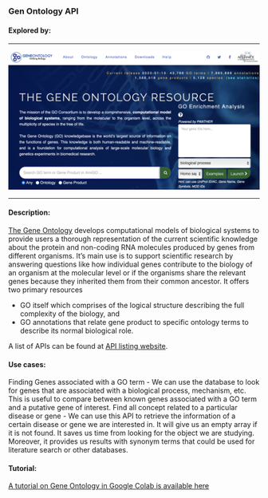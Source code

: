 ### Gen Ontology API

#### Explored by:


-----

![img](img/ontology.png)

-----


#### Description: 

[The Gene Ontology](http://geneontology.org) develops computational models of biological systems to provide users a thorough representation of the current scientific knowledge about the protein and non-coding RNA molecules produced by genes from different organisms. It’s main use is to support scientific research by answering questions like how individual genes contribute to the biology of an organism at the molecular level or if the organisms share the relevant genes because they inherited them from their common ancestor. It offers two primary resources 

- GO itself which comprises of the logical structure describing the full complexity of the biology, and 
- GO annotations that relate gene product to specific ontology terms to describe its normal biological role.

A list of APIs can be found at [API listing website](http://api.geneontology.org/api). 


#### Use cases:

Finding Genes associated with a GO term - We can use the database to look for genes that are associated with a biological process, mechanism, etc. This is useful to compare between known genes associated with a GO term and a putative gene of interest.
Find all concept related to a particular disease or gene - We can use this API to retrieve the information of a certain disease or gene we are interested in. It will give us an empty array if it is not found. It saves us time from looking for the object we are studying. Moreover, it provides us results with synonym terms that could be used for literature search or other databases.


#### Tutorial: 

[A tutorial on Gene Ontology in Google Colab is available here](https://colab.research.google.com/drive/1xQkpV3FsaMG-r5gEvcXX5dkDhvcfmoMn)
